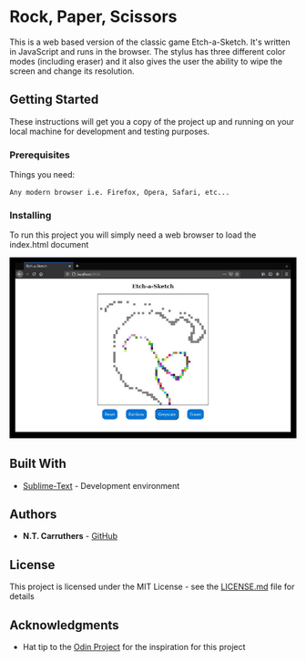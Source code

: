 # Rock, Paper, Scissors

This is a web based version of the classic game Etch-a-Sketch. It's written in JavaScript and runs in the browser. The stylus has three different color modes (including eraser) and it also gives the user the ability to wipe the screen and change its resolution.

## Getting Started

These instructions will get you a copy of the project up and running on your local machine for development and testing purposes.

### Prerequisites

Things you need:

```
Any modern browser i.e. Firefox, Opera, Safari, etc...
```

### Installing

To run this project you will simply need a web browser to load the index.html document


![Etch-a-Sketch](js-etch.jpg)

## Built With

* [Sublime-Text](http://www.sublimetext.com/docs/3/) - Development environment

## Authors

* **N.T. Carruthers**  - [GitHub](https://github.com/gif007)

## License

This project is licensed under the MIT License - see the [LICENSE.md](LICENSE.md) file for details

## Acknowledgments

* Hat tip to the [Odin Project](https://www.theodinproject.com/) for the inspiration for this project